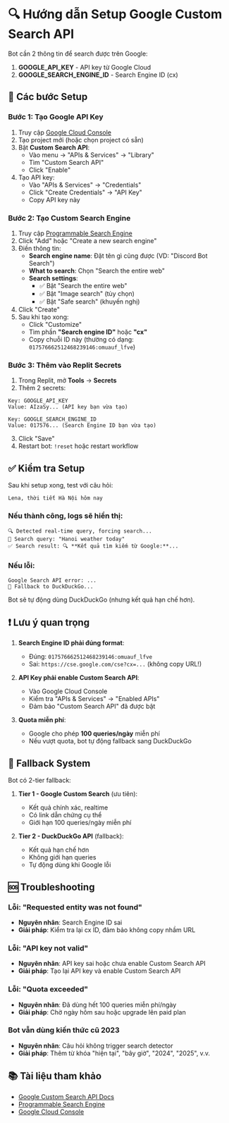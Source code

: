 # 🔍 Hướng dẫn Setup Google Custom Search API

Bot cần 2 thông tin để search được trên Google:
1. **GOOGLE_API_KEY** - API key từ Google Cloud
2. **GOOGLE_SEARCH_ENGINE_ID** - Search Engine ID (cx)

## 📝 Các bước Setup

### Bước 1: Tạo Google API Key

1. Truy cập [Google Cloud Console](https://console.cloud.google.com/)
2. Tạo project mới (hoặc chọn project có sẵn)
3. Bật **Custom Search API**:
   - Vào menu → "APIs & Services" → "Library"
   - Tìm "Custom Search API"
   - Click "Enable"
4. Tạo API key:
   - Vào "APIs & Services" → "Credentials"
   - Click "Create Credentials" → "API Key"
   - Copy API key này

### Bước 2: Tạo Custom Search Engine

1. Truy cập [Programmable Search Engine](https://programmablesearchengine.google.com/)
2. Click "Add" hoặc "Create a new search engine"
3. Điền thông tin:
   - **Search engine name**: Đặt tên gì cũng được (VD: "Discord Bot Search")
   - **What to search**: Chọn "Search the entire web"
   - **Search settings**: 
     - ✅ Bật "Search the entire web"
     - ✅ Bật "Image search" (tùy chọn)
     - ✅ Bật "Safe search" (khuyến nghị)
4. Click "Create"
5. Sau khi tạo xong:
   - Click "Customize"
   - Tìm phần **"Search engine ID"** hoặc **"cx"**
   - Copy chuỗi ID này (thường có dạng: `017576662512468239146:omuauf_lfve`)

### Bước 3: Thêm vào Replit Secrets

1. Trong Replit, mở **Tools** → **Secrets**
2. Thêm 2 secrets:

```
Key: GOOGLE_API_KEY
Value: AIzaSy... (API key bạn vừa tạo)

Key: GOOGLE_SEARCH_ENGINE_ID  
Value: 017576... (Search Engine ID bạn vừa tạo)
```

3. Click "Save"
4. Restart bot: `!reset` hoặc restart workflow

## ✅ Kiểm tra Setup

Sau khi setup xong, test với câu hỏi:
```
Lena, thời tiết Hà Nội hôm nay
```

### Nếu thành công, logs sẽ hiển thị:
```
🔍 Detected real-time query, forcing search...
🔎 Search query: "Hanoi weather today"
✅ Search result: 🔍 **Kết quả tìm kiếm từ Google:**...
```

### Nếu lỗi:
```
Google Search API error: ...
🔄 Fallback to DuckDuckGo...
```

Bot sẽ tự động dùng DuckDuckGo (nhưng kết quả hạn chế hơn).

## ❗ Lưu ý quan trọng

1. **Search Engine ID phải đúng format**:
   - Đúng: `017576662512468239146:omuauf_lfve`
   - Sai: `https://cse.google.com/cse?cx=...` (không copy URL!)

2. **API Key phải enable Custom Search API**:
   - Vào Google Cloud Console
   - Kiểm tra "APIs & Services" → "Enabled APIs"
   - Đảm bảo "Custom Search API" đã được bật

3. **Quota miễn phí**:
   - Google cho phép **100 queries/ngày** miễn phí
   - Nếu vượt quota, bot tự động fallback sang DuckDuckGo

## 🔄 Fallback System

Bot có 2-tier fallback:

1. **Tier 1 - Google Custom Search** (ưu tiên):
   - Kết quả chính xác, realtime
   - Có link dẫn chứng cụ thể
   - Giới hạn 100 queries/ngày miễn phí

2. **Tier 2 - DuckDuckGo API** (fallback):
   - Kết quả hạn chế hơn
   - Không giới hạn queries
   - Tự động dùng khi Google lỗi

## 🆘 Troubleshooting

### Lỗi: "Requested entity was not found"
- **Nguyên nhân**: Search Engine ID sai
- **Giải pháp**: Kiểm tra lại cx ID, đảm bảo không copy nhầm URL

### Lỗi: "API key not valid"  
- **Nguyên nhân**: API key sai hoặc chưa enable Custom Search API
- **Giải pháp**: Tạo lại API key và enable Custom Search API

### Lỗi: "Quota exceeded"
- **Nguyên nhân**: Đã dùng hết 100 queries miễn phí/ngày
- **Giải pháp**: Chờ ngày hôm sau hoặc upgrade lên paid plan

### Bot vẫn dùng kiến thức cũ 2023
- **Nguyên nhân**: Câu hỏi không trigger search detector
- **Giải pháp**: Thêm từ khóa "hiện tại", "bây giờ", "2024", "2025", v.v.

## 📚 Tài liệu tham khảo

- [Google Custom Search API Docs](https://developers.google.com/custom-search/v1/overview)
- [Programmable Search Engine](https://programmablesearchengine.google.com/)
- [Google Cloud Console](https://console.cloud.google.com/)

